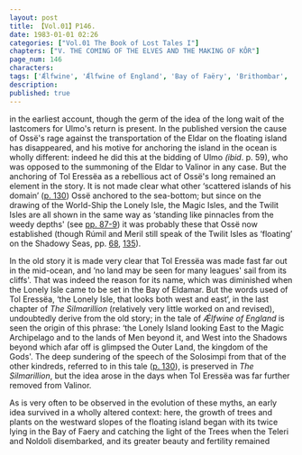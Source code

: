 ```yaml
---
layout: post
title: 【Vol.01】P146.
date: 1983-01-01 02:26
categories: ["Vol.01 The Book of Lost Tales I"]
chapters: ["V. THE COMING OF THE ELVES AND THE MAKING OF KÔR"]
page_num: 146
characters: 
tags: ['Ǽlfwine', 'Ǽlfwine of England', 'Bay of Faëry', 'Brithombar', 'Círdan the Shipwright', 'Eglarest', 'Bay of Eldamar', 'Falas', 'Great Lands', 'Lonely Island', 'Lonely Isle', 'Magic Isles', 'Magic Archipelago', 'Middle-earth', 'Men', 'Meril-i-Turinqi', 'Ossë', 'Outer Land', 'Shadowy Seas', 'Ship of the World', 'Rúmil', 'the Shadows', 'Silmarillion, The', 'Solosimpi', 'Teleri', 'Tol Eressëa', 'Ulmo', 'Twilit Isles', 'Two Trees', 'Vanyar']
description: 
published: true
---
```


<p style="text-indent: 0;">
in the earliest account, though the germ of the idea of the long wait of the lastcomers for Ulmo's return is present. In the published version the cause of Ossë's rage against the transportation of the Eldar on the floating island has disappeared, and his motive for anchoring the island in the ocean is wholly different: indeed he did this at the bidding of Ulmo <I>(ibid</I>. p. 59), who was opposed to the summoning of the Eldar to Valinor in any case. But the anchoring of Tol Eressëa as a rebellious act of Ossë's long remained an element in the story. It is not made clear what other ‘scattered islands of his domain’ (<a href="{{site.baseurl}}/vol01-p130">p. 130</a>) Ossë anchored to the sea-bottom; but since on the drawing of the World-Ship the Lonely Isle, the Magic Isles, and the Twilit Isles are all shown in the same way as ‘standing like pinnacles from the weedy depths' (see <a href="{{site.baseurl}}/vol01-p87">pp. 87-9</a>) it was probably these that Ossë now established (though Rúmil and Meril still speak of the Twilit Isles as ‘floating’ on the Shadowy Seas, pp. <a href="{{site.baseurl}}/vol01-p68">68</a>, <a href="{{site.baseurl}}/vol01-p135">135</a>).
</p>

In the old story it is made very clear that Tol Eressëa was made fast far out in the mid-ocean, and ‘no land may be seen for many leagues' sail from its cliffs'. That was indeed the reason for its name, which was diminished when the Lonely Isle came to be set in the Bay of Eldamar. But the words used of Tol Eressëa, ‘the Lonely Isle, that looks both west and east’, in the last chapter of <I>The Silmarillion</I> (relatively very little worked on and revised), undoubtedly derive from the old story; in the tale of <I>Ǽlfwine of England</I> is seen the origin of this phrase: ‘the Lonely Island looking East to the Magic Archipelago and to the lands of Men beyond it, and West into the Shadows beyond which afar off is glimpsed the Outer Land, the kingdom of the Gods'. The deep sundering of the speech of the Solosimpi from that of the other kindreds, referred to in this tale ([p. 130]({{site.baseurl}}/vol01-p130)), is preserved in <I>The Silmarillion</I>, but the idea arose in the days when Tol Eressëa was far further removed from Valinor.

As is very often to be observed in the evolution of these myths, an early idea survived in a wholly altered context: here, the growth of trees and plants on the westward slopes of the floating island began with its twice lying in the Bay of Faery and catching the light of the Trees when the Teleri and Noldoli disembarked, and its greater beauty and fertility remained

